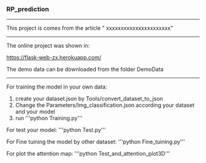 ### RP_prediction
***
This project is comes from the article 
" xxxxxxxxxxxxxxxxxxxxxx"
***
The online project was shown in:

https://flask-web-zx.herokuapp.com/

The demo data can be downloaded from the folder DemoData
***




For training the model in your own data:
1. create your dataset.json by Tools/convert_dataset_to_json
2. Change the Parameters/Img_classification.json according your dataset and your model
3. run 
'''python Training.py'''

For test your model:
'''python Test.py'''


For Fine tuining the model by other dataset:
'''python Fine_tuining.py'''

For plot the attention map:
'''python Test_and_attention_plot3D'''
